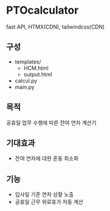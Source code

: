 # PTOcalculator
fast API, HTMX(CDN), tailwindcss(CDN)

## 구성
* templates/
  * HCM.html
  * output.html
* calcul.py
* main.py

## 목적
공휴일 업무 수행에 따른 잔여 연차 계산기

## 기대효과
* 잔여 연차에 대한 혼동 최소화

## 기능
* 입사일 기준 연차 상황 노출
* 공휴일 근무 위로휴가 자동 계산
